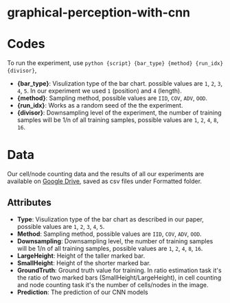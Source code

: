 # graphical-perception-with-cnn

# Codes
To run the experiment, use `python {script} {bar_type} {method} {run_idx} {divisor}`,
- **{bar_type}**: Visulization type of the bar chart. possible values are `1`, `2`, `3`, `4`, `5`. In our experiment we used `1` (position) and `4` (length).
- **{method}**: Sampling method, possible values are `IID`, `COV`, `ADV`, `OOD`.
- **{run_idx}**: Works as a random seed of the the experiment.
- **{divisor}**: Downsampling level of the experiment, the number of training samples will be 1/n of all training samples, possible values are `1`, `2`, `4`, `8`, `16`.

# Data
Our cell/node counting data and the results of all our experiments are available on [Google Drive](https://drive.google.com/drive/folders/1vLS8k2ZkWNOYdp1hk33f9XVnCL03jkIq?usp=sharing), saved as csv files under Formatted folder.
## Attributes
- **Type**: Visulization type of the bar chart as described in our paper, possible values are `1`, `2`, `3`, `4`, `5`.
- **Method**: Sampling method, possible values are `IID`, `COV`, `ADV`, `OOD`.
- **Downsampling**: Downsampling level, the number of training samples will be 1/n of all training samples, possible values are `1`, `2`, `4`, `8`, `16`.
- **LargeHeight**: Height of the taller marked bar.
- **SmallHeight**: Height of the shorter marked bar.
- **GroundTruth**: Ground truth value for training. In ratio estimation task it's the ratio of two marked bars (SmallHeight/LargeHeight), in cell counting and node counting task it's the number of cells/nodes in the image.
- **Prediction**: The prediction of our CNN models
